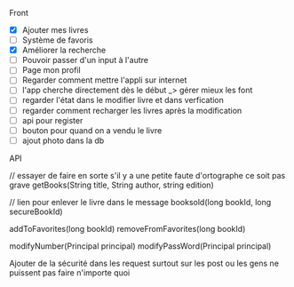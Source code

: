 Front 

- [x] Ajouter mes livres
- [ ] Système de favoris
- [x] Améliorer la recherche
- [ ] Pouvoir passer d'un input à l'autre
- [ ] Page mon profil
- [ ] Regarder comment mettre l'appli sur internet
- [ ] l'app cherche directement dès le début _> gérer mieux les font
- [ ] regarder l'état dans le modifier livre et dans verfication 
- [ ] regarder comment recharger les livres après la modification
- [ ] api pour register
- [ ] bouton pour quand on a vendu le livre
- [ ] ajout photo dans la db

API

// essayer de faire en sorte s'il y a une petite faute d'ortographe ce soit pas grave
getBooks(String title, String author, string edition)

// lien pour enlever le livre dans le message 
booksold(long bookId, long secureBookId)

addToFavorites(long bookId)
removeFromFavorites(long bookId)

modifyNumber(Principal principal)
modifyPassWord(Principal principal)

Ajouter de la sécurité dans les request surtout sur les post ou les gens ne puissent pas faire n'importe quoi
